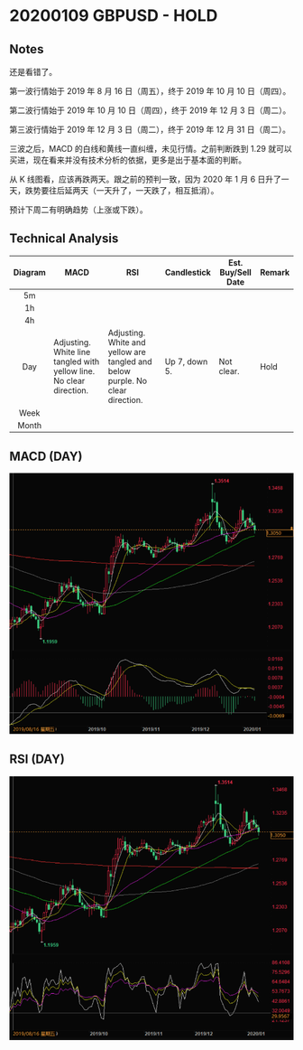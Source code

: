 # 20200109 GBPUSD - HOLD

## Notes

还是看错了。

第一波行情始于 2019 年 8 月 16 日（周五），终于 2019 年 10 月 10 日（周四）。

第二波行情始于 2019 年 10 月 10 日（周四），终于 2019 年 12 月 3 日（周二）。

第三波行情始于 2019 年 12 月 3 日（周二），终于 2019 年 12 月 31 日（周二）。

三波之后，MACD 的白线和黄线一直纠缠，未见行情。之前判断跌到 1.29 就可以买进，现在看来并没有技术分析的依据，更多是出于基本面的判断。

从 K 线图看，应该再跌两天。跟之前的预判一致，因为 2020 年 1 月 6 日升了一天，跌势要往后延两天（一天升了，一天跌了，相互抵消）。

预计下周二有明确趋势（上涨或下跌）。

## Technical Analysis

Diagram | MACD | RSI | Candlestick | Est. Buy/Sell Date | Remark
:-:|-|-|-|-|-
5m |||||
1h |||||
4h |||||
Day | Adjusting. White line tangled with yellow line. No clear direction. | Adjusting. White and yellow are tangled and below purple. No clear direction. | Up 7, down 5. | Not clear. | Hold
Week |||||
Month |||||

## MACD (DAY)

![MACD](20200109_GBPUSD_MACD_DAY.PNG)

## RSI (DAY)

![RSI](20200109_GBPUSD_RSI_DAY.PNG)
